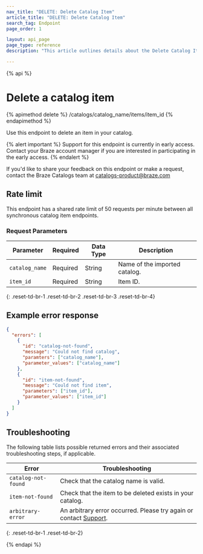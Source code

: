 ```yaml
---
nav_title: "DELETE: Delete Catalog Item"
article_title: "DELETE: Delete Catalog Item"
search_tag: Endpoint
page_order: 1

layout: api_page
page_type: reference
description: "This article outlines details about the Delete Catalog Item Braze endpoint."

---
```

{% api %}
# Delete a catalog item
{% apimethod delete %}
/catalogs/catalog_name/items/item_id
{% endapimethod %}

Use this endpoint to delete an item in your catalog. 

{% alert important %}
Support for this endpoint is currently in early access. Contact your Braze account manager if you are interested in participating in the early access.
{% endalert %}

If you'd like to share your feedback on this endpoint or make a request, contact the Braze Catalogs team at [catalogs-product@braze.com](mailto:catalogs-product@braze.com)

## Rate limit

This endpoint has a shared rate limit of 50 requests per minute between all synchronous catalog item endpoints.

### Request Parameters

| Parameter | Required | Data Type | Description |
|---|---|---|---|
| `catalog_name`  | Required | String | Name of the imported catalog.|
| `item_id` | Required | String | Item ID. | 
{: .reset-td-br-1 .reset-td-br-2 .reset-td-br-3 .reset-td-br-4}

## Example error response 

```json
{
  "errors": [
    {
      "id": "catalog-not-found",
      "message": "Could not find catalog",
      "paramters": ["catalog_name"],
      "parameter_values": ["catalog_name"]
    },
    {
      "id": "item-not-found",
      "message": "Could not find item",
      "parameters": ["item_id"],
      "parameter_values": ["item_id"]
    }
  ]
}
```

## Troubleshooting

The following table lists possible returned errors and their associated troubleshooting steps, if applicable.

| Error | Troubleshooting |
| --- | --- |
| `catalog-not-found` | Check that the catalog name is valid. |
| `item-not-found`| Check that the item to be deleted exists in your catalog. |
| `arbitrary-error` | An arbitrary error occurred. Please try again or contact [Support]({{site.baseurl}}/support_contact/). |
{: .reset-td-br-1 .reset-td-br-2}

{% endapi %}